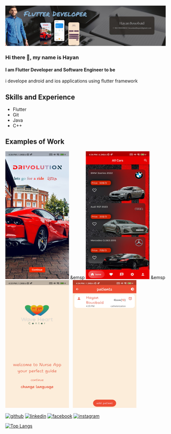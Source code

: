 ![I am Flutter Developer and Software Engineer to be](https://github.com/Hayan47/Hayan47/blob/main/PicsArt_04-16-04.30.11.jpg)

### Hi there 👋, my name is Hayan
#### I am Flutter Developer and Software Engineer to be


i develope android and ios applications using flutter framework

## Skills and Experience
* Flutter 
* Git 
* Java
* C++

## Examples of Work

<p float="left">
<img src="https://github.com/Hayan47/Hayan47/blob/main/car1.jpg" width="200" height="400" />
  &emsp
<img src="https://github.com/Hayan47/Hayan47/blob/main/car2.jpg" width="200" height="400" />
  &emsp
<img src="https://github.com/Hayan47/Hayan47/blob/main/nurse1.jpg" width="200" height="400" />
  &nbsp
<img src="https://github.com/Hayan47/Hayan47/blob/main/nurse3.jpg" width="200" height="400" />
</p>


[<img src='https://cdn.jsdelivr.net/npm/simple-icons@3.0.1/icons/github.svg' alt='github' height='40'>](https://github.com/Hayan47)  [<img src='https://cdn.jsdelivr.net/npm/simple-icons@3.0.1/icons/linkedin.svg' alt='linkedin' height='40'>](https://www.linkedin.com/in/hayan47/)  [<img src='https://cdn.jsdelivr.net/npm/simple-icons@3.0.1/icons/facebook.svg' alt='facebook' height='40'>](https://www.facebook.com/Ab.39am)  [<img src='https://cdn.jsdelivr.net/npm/simple-icons@3.0.1/icons/instagram.svg' alt='instagram' height='40'>](https://www.instagram.com/hayan_bouobaid/)  

[![Top Langs](https://github-readme-stats.vercel.app/api/top-langs/?username=Hayan47)](https://github.com/anuraghazra/github-readme-stats)

